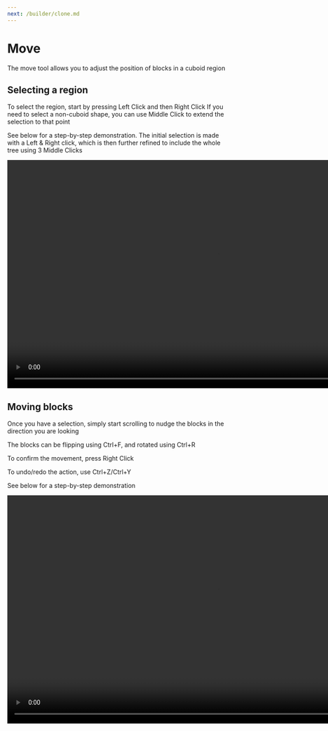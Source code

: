 ```yaml
---
next: /builder/clone.md
---
```


# Move

The move tool allows you to adjust the position of blocks in a cuboid region

## Selecting a region

To select the region, start by pressing Left Click and then Right Click
If you need to select a non-cuboid shape, you can use Middle Click to extend the selection to that point

See below for a step-by-step demonstration. The initial selection is made with a Left & Right click, which is then further refined to include the whole tree using 3 Middle Clicks

<video width="960" height="520" controls autoplay loop>
    <source src="/images/BuilderToolSelection.mp4" type="video/mp4">
</video>

## Moving blocks

Once you have a selection, simply start scrolling to nudge the blocks in the direction you are looking

The blocks can be flipping using Ctrl+F, and rotated using Ctrl+R

To confirm the movement, press Right Click

To undo/redo the action, use Ctrl+Z/Ctrl+Y

See below for a step-by-step demonstration

<video width="960" height="520" controls autoplay loop>
    <source src="/images/MoveTool.mp4" type="video/mp4">
</video>
